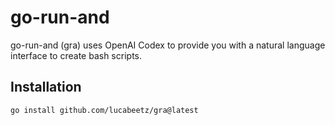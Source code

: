 # go-run-and

go-run-and (gra) uses OpenAI Codex to provide you with a natural language interface to create bash scripts.

## Installation

```bash
go install github.com/lucabeetz/gra@latest
```